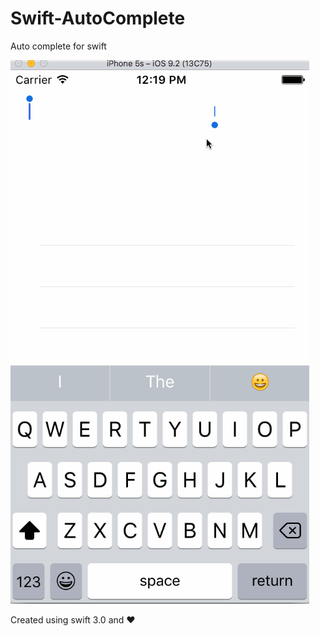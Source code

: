 # Swift-AutoComplete
Auto complete for swift

<img src="https://github.com/black-lotus/Swift-AutoComplete/blob/master/swift-auto-complete.gif"/>

Created using swift 3.0 and ❤️
